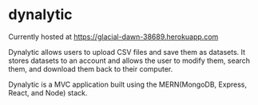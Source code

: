 # dynalytic

Currently hosted at https://glacial-dawn-38689.herokuapp.com

Dynalytic allows users to upload CSV files and save them as datasets. It stores datasets to an account and allows the user to
modify them, search them, and download them back to their computer.

Dynalytic is a MVC application built using the MERN(MongoDB, Express, React, and Node) stack.
